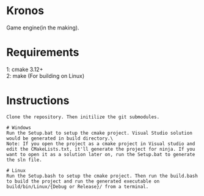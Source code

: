 # Kronos
Game engine(in the making).

# Requirements
1: cmake 3.12+\
2: make (For building on Linux)

# Instructions
	Clone the repository. Then initilize the git submodules.

	# Windows
	Run the Setup.bat to setup the cmake project. Visual Studio solution would be generated in build directory.\
	Note: If you open the project as a cmake project in Visual studio and edit the CMakeLists.txt, it'll generate the project for ninja. If you want to open it as a solution later on, run the Setup.bat to generate the sln file.
	
	# Linux
	Run the Setup.bash to setup the cmake project. Then run the build.bash to build the project and run the generated executable on build/bin/Linux/{Debug or Release}/ from a terminal.

